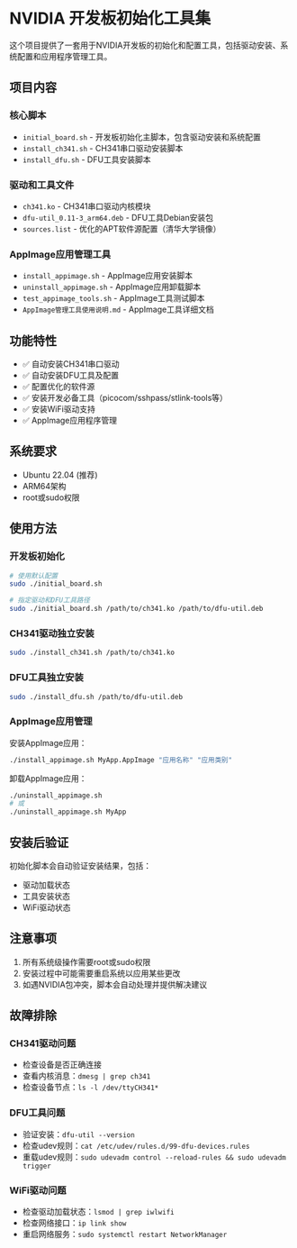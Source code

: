 # NVIDIA 开发板初始化工具集

这个项目提供了一套用于NVIDIA开发板的初始化和配置工具，包括驱动安装、系统配置和应用程序管理工具。

## 项目内容

### 核心脚本
- `initial_board.sh` - 开发板初始化主脚本，包含驱动安装和系统配置
- `install_ch341.sh` - CH341串口驱动安装脚本
- `install_dfu.sh` - DFU工具安装脚本

### 驱动和工具文件
- `ch341.ko` - CH341串口驱动内核模块
- `dfu-util_0.11-3_arm64.deb` - DFU工具Debian安装包
- `sources.list` - 优化的APT软件源配置（清华大学镜像）

### AppImage应用管理工具
- `install_appimage.sh` - AppImage应用安装脚本
- `uninstall_appimage.sh` - AppImage应用卸载脚本
- `test_appimage_tools.sh` - AppImage工具测试脚本
- `AppImage管理工具使用说明.md` - AppImage工具详细文档

## 功能特性

- ✅ 自动安装CH341串口驱动
- ✅ 自动安装DFU工具及配置
- ✅ 配置优化的软件源
- ✅ 安装开发必备工具（picocom/sshpass/stlink-tools等）
- ✅ 安装WiFi驱动支持
- ✅ AppImage应用程序管理

## 系统要求

- Ubuntu 22.04 (推荐)
- ARM64架构
- root或sudo权限

## 使用方法

### 开发板初始化

```bash
# 使用默认配置
sudo ./initial_board.sh

# 指定驱动和DFU工具路径
sudo ./initial_board.sh /path/to/ch341.ko /path/to/dfu-util.deb
```

### CH341驱动独立安装

```bash
sudo ./install_ch341.sh /path/to/ch341.ko
```

### DFU工具独立安装

```bash
sudo ./install_dfu.sh /path/to/dfu-util.deb
```

### AppImage应用管理

安装AppImage应用：
```bash
./install_appimage.sh MyApp.AppImage "应用名称" "应用类别"
```

卸载AppImage应用：
```bash
./uninstall_appimage.sh
# 或
./uninstall_appimage.sh MyApp
```

## 安装后验证

初始化脚本会自动验证安装结果，包括：
- 驱动加载状态
- 工具安装状态
- WiFi驱动状态

## 注意事项

1. 所有系统级操作需要root或sudo权限
2. 安装过程中可能需要重启系统以应用某些更改
3. 如遇NVIDIA包冲突，脚本会自动处理并提供解决建议

## 故障排除

### CH341驱动问题
- 检查设备是否正确连接
- 查看内核消息：`dmesg | grep ch341`
- 检查设备节点：`ls -l /dev/ttyCH341*`

### DFU工具问题
- 验证安装：`dfu-util --version`
- 检查udev规则：`cat /etc/udev/rules.d/99-dfu-devices.rules`
- 重载udev规则：`sudo udevadm control --reload-rules && sudo udevadm trigger`

### WiFi驱动问题
- 检查驱动加载状态：`lsmod | grep iwlwifi`
- 检查网络接口：`ip link show`
- 重启网络服务：`sudo systemctl restart NetworkManager` 